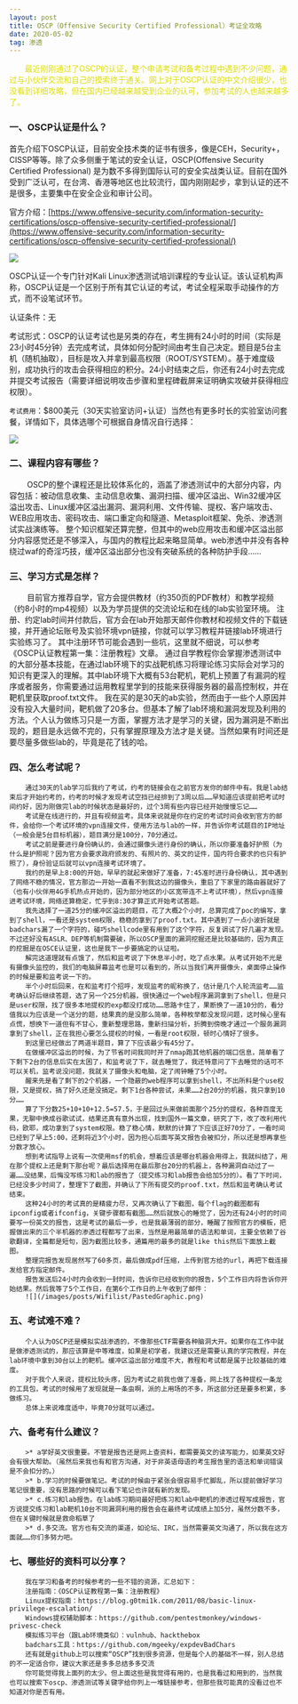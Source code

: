 ```yaml
---
layout: post
title: OSCP（Offensive Security Certified Professional）考证全攻略
date: 2020-05-02 
tag: 渗透
---
```


　　<font color="#dddd00">最近刚刚通过了OSCP的认证，整个申请考试和备考过程中遇到不少问题，通过与小伙伴交流和自己的摸索终于通关。网上对于OSCP认证的中文介绍很少，也没看到详细攻略，但在国内已经越来越受到企业的认可，参加考试的人也越来越多了。</font>

### 一、OSCP认证是什么？

首先介绍下OSCP认证，目前安全技术类的证书有很多，像是CEH，Security+，CISSP等等。除了众多侧重于笔试的安全认证，OSCP(Offensive Security Certified Professional) 是为数不多得到国际认可的安全实战类认证。目前在国外受到广泛认可，在台湾、香港等地区也比较流行，国内刚刚起步，拿到认证的还不是很多，主要集中在安全企业和审计公司。 
	
官方介绍：[https://www.offensive-security.com/information-security-certifications/oscp-offensive-security-certified-professional/](https://www.offensive-security.com/information-security-certifications/oscp-offensive-security-certified-professional/)
	
![](/images/posts/Wifilist/PastedGraphic.png) 

OSCP认证一个专门针对Kali Linux渗透测试培训课程的专业认证。该认证机构声称，OSCP认证是一个区别于所有其它认证的考试，考试全程采取手动操作的方式，而不设笔试环节。  

认证条件：无  

考试形式：OSCP的认证考试也是另类的存在，考生拥有24小时的时间（实际是23小时45分钟）去完成考试，具体如何分配时间由考生自己决定。题目是5台主机（随机抽取），目标是攻入并拿到最高权限（ROOT/SYSTEM）。基于难度级别，成功执行的攻击会获得相应的积分。24小时结束之后，你还有24小时去完成并提交考试报告（需要详细说明攻击步骤和里程碑截屏来证明确实攻破并获得相应权限）。 

`考试费用`：$800美元（30天实验室访问+认证）当然也有更多时长的实验室访问套餐，详情如下，具体选哪个可根据自身情况自行选择：  

![](/images/posts/Wifilist/PastedGraphic.png)  
		
		
		
### 二、课程内容有哪些？

　　	OSCP的整个课程还是比较体系化的，涵盖了渗透测试中的大部分内容，内容包括：被动信息收集、主动信息收集、漏洞扫描、缓冲区溢出、Win32缓冲区溢出攻击、Linux缓冲区溢出漏洞、漏洞利用、文件传输、提权、客户端攻击、WEB应用攻击、密码攻击、端口重定向和隧道、Metasploit框架、免杀、渗透测试实战演练等。
		整个知识框架还算完整，但其中的web应用攻击和缓冲区溢出部分内容感觉还是不够深入，与国内的教程比起来略显简单。web渗透中并没有各种绕过waf的奇淫巧技，缓冲区溢出部分也没有突破系统的各种防护手段……

		
### 三、学习方式是怎样？

　　	目前官方推荐自学，官方会提供教材（约350页的PDF教材）和教学视频（约8小时的mp4视频）以及为学员提供的交流论坛和在线的lab实验室环境。
		注册、约定lab时间并付款后，官方会在lab开始那天邮件你教材和视频文件的下载链接，并开通论坛账号及实验环境vpn链接，你就可以学习教程并链接lab环境进行实验练习了。
		其中注册环节可能会遇到一些坑，这里就不细说，可以参考《OSCP认证教程第一集：注册教程》文章。
		通过自学教程你会掌握渗透测试中的大部分基本技能，在通过lab环境下的实战靶机练习将理论练习实际会对学习的知识有更深入的理解。其中lab环境下大概有53台靶机，靶机上预置了有漏洞的程序或者服务，你需要通过运用教程里学到的技能来获得服务器的最高控制权，并在靶机里获取proof.txt文件。
		我在买的是30天的ab实验，然而由于一些个人原因并没有投入大量时间，靶机做了20多台。但基本了解了lab环境和漏洞发现及利用的方法。个人认为做练习只是一方面，掌握方法才是学习的关键，因为漏洞是不断出现的，题目是永远做不完的，只有掌握原理及方法才是关键。当然如果有时间还是要尽量多做些lab的，毕竟是花了钱的哈。
	
### 四、怎么考试呢？
		通过30天的lab学习后我约了考试，约考的链接会在之前官方发你的邮件中有。我是lab结束后才开始约考的，约考的时候才发现考试空挡已经排到了3周以后……早知道应该提前把考试时间约好，因为刚做完lab的时候状态是最好的，过个3周有些内容已经开始慢慢忘记……
		考试是在线进行的，并且有视频监考。具体来说就是你在约定的考试时间会收到官方的邮件，会给你一个考试环境的vpn连接文件，使用方法与lab的一样，并告诉你考试题目的IP地址（一般会是5台目标机器），题目满分是100分，70分通过。
		考试之前是要进行身份确认的，会通过摄像头进行身份的确认，所以你要准备好护照（为什么是护照呢？因为官方会要求政府颁发的、有照片的、英文的证件，国内符合要求的也只有护照了），身份验证后就可以vpn连接考试环境了。
		我约的是早上8:00的开始，早早的就起来做好了准备，7:45准时进行身份确认，其中遇到了网络不稳的情况，官方那边一开始一直看不到我这边的摄像头，重启了下家里的路由器就好了（也有小伙伴用4G手机热点开始的，因为部分地区的小区宽带连不上考试环境），然后vpn连接进考试环境，网络还算稳定，忙乎到8:30才算正式开始考试答题。
		我先选择了一道25分的缓冲区溢出的题目，花了大概2个小时，总算完成了poc的编写，拿到了shell，一看还是system权限，稳稳的拿到了proof.txt。其中遇到了一点小波折就是badchars漏了一个字符的，碰巧shellcode里有用到了这个字符，反复调试了好几遍才发现。不过还好没有ASLR、DEP等机制需要破，所以OSCP里面的漏洞挖掘还是比较基础的，因为真正的挖掘是在OSCE认证里，这也是我下一步要搞定的认证啦。
		解完这道理就有点饿了，然后和监考说了下休息半小时，吃了点水果。从考试开始不光是有摄像头监控的，我们的电脑屏幕监考也是可以看到的，所以当我们离开摄像头，桌面停止操作的时候是要和监考说一下的。
		半个小时后回来，在和监考打个招呼，发现监考的昵称换了，估计是几个人轮流监考……监考确认好后继续答题，选了另一个25分机器，很快通过一个web程序漏洞拿到了shell，但是只是user权限，找了很多本地提权的exp都没打成功……思路卡住了，果断换了一道10分的，看分值我以为应该是一个送分的题，结果真的是没那么简单，各种枚举都没发现问题，这时候心里有点慌，想换下一道但有不甘心，重新整理思路，重新扫描分析，折腾到傍晚才通过一个服务漏洞拿到了shell，正在我担心要怎么提权的时候，一看是root权限，顿时心情好了很多。
		到这里已经做出了两道半题目，算了下应该最少有45分了。
		在做缓冲区溢出的时候，为了节省时间我同时开了nmap跑其他机器的端口信息，简单看了下剩下2台的信息后实在太困了，和监考说了下，就去睡觉了，我还特意问了下去睡觉的话可不可以关机，监考说没问题，我就关了摄像头和电脑，定了闹钟睡了5个小时。
		醒来先是看了剩下的2个机器，一个隐蔽的web程序可以拿到shell，不出所料是个use权限，又是提权，搞了好久还是没搞定。剩下1台各种尝试，未果……2台20分的机器，我只拿到10分……
		算了下分数25+10+10+12.5=57.5，于是回过头来做前面那个25分的提权，各种百度无果，无聊中换成谷歌试试，结果还真有意外出现，找到国外一篇文章，研究了下，改了改利用代码，欧耶，成功拿到了system权限。稳了稳心情，默默的计算了下应该正好70分了，一看时间已经到了早上5:00，还剩将近3个小时，因为担心后面写英文报告会被扣分，所以还是想再拿些分数才放心。
		想到考试指导上说有一次使用msf的机会，想着应该是哪台机器会用得上，我就纠结了，用在那个提权上还是剩下那台呢？最后选择用在最后那台20分的机器上，各种漏洞自动过了一遍……没结果，后悔没写练习和lab的报告了（提交练习和lab报告会给加5分的）。看了下时间，已经没多少时间了，整理下了截图，并确认了下所有提交的proof.txt，然后和监考确认考试结束。
		这种24小时的考试真的是精疲力尽，又再次确认了下截图，每个flag的截图都有ipconfig或者ifconfig，关键步骤都有截图……然后就放心的睡觉了，因为还有24小时的时间要写一份英文的报告，这是考试的最后一步，也是我最薄弱的部分，睡醒了按照官方的模板，把握做出来的三个半机器的渗透过程都写了出来，当然是用最简单的语法和单词，主要全依赖了谷歌翻译，全篇都是短句，因为截图比较多，通篇用的最多的就是like this然后下面放上截图。
		整理完报告发现居然写了60多页，最后做成pdf压缩，上传到官方给的url，再把下载连接发给官方指定邮件。
		报告发送后24小时内会收到一封时间，告诉你已经收到你的报告，5个工作日内将告诉你开始结果。然后我等了5个工作日，在第6个工作日的上午收到了邮件：
		![](/images/posts/Wifilist/PastedGraphic.png)

### 五、考试难不难？
		个人认为OSCP还是模拟实战渗透的，不像那些CTF需要各种脑洞大开。如果你在工作中就是做渗透测试的，那应该算是中等难度，如果是初学者，我建议还是需要认真的学完教程，并在lab环境中拿到30台以上的靶机。缓冲区溢出部分难度不大，教程和考试都是属于比较基础的难度。		
		对于我个人来说，提权比较头疼，因为考试之前我也做了准备，网上找了各种提权一条龙的工具包，考试的时候用了发现就是一条虫啊，派的上用场的不多，所这部分还是要多积累，多做练习。
		总体上来说难度适中，毕竟70分就可以通过。

### 六、备考有什么建议？
		>* a学好英文很重要。不管是报告还是网上查资料，都需要英文的读写能力，如果英文好会有很大帮助。（虽然后来我也有和官方沟通，对于非英语母语的考生报告里的语法和单词错误是不会扣分的。）
		>* b.学习的时候要做笔记。考试的时候由于紧张会很容易手忙脚乱，所以提前做好学习笔记很重要，没有思路的时候可以看下笔记也许就有新的发现。
		>* c.练习和lab报告。在lab练习期间最好把练习和lab中靶机的渗透过程写成报告，官方说提交练习和lab靶机10台不同漏洞利用的报告会在最终考试成绩上加5分，虽然分数不多，但在关键时候就是救命稻草了
		>* d.多交流。官方也有交流的渠道，如论坛、IRC，当然需要英文沟通了，所以我在这方面就……你们多努力吧。

###	七、哪些好的资料可以分享？
		我在学习和备考的时候参考的一些不错的资源，汇总如下：
		注册指南：《OSCP认证教程第一集：注册教程》
		Linux提权指南：https://blog.g0tmi1k.com/2011/08/basic-linux-privilege-escalation/
		Windows提权辅助脚本：https://github.com/pentestmonkey/windows-privesc-check
		模拟练习平台（跟Lab环境类似）：vulnhub、hackthebox
		badchars工具：https://github.com/mgeeky/expdevBadChars
		还有就是github上可以搜索“OSCP”找到很多资源，但是每个人的基础不一样，别人总结的不一定适合你，建议大家还是多多总结多多交流
		你可能觉得我上面列的太少。但上面这些是我觉得有用的，也是我看过和用到的，当然我也可以搜索下oscp、渗透测试等关键字给你列上一堆链接参考，但那些我可能真的没看过也不知道对你是否有用。
　　






